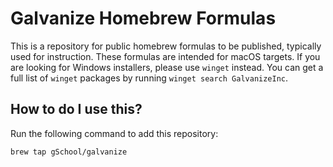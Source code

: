 # Galvanize Homebrew Formulas

This is a repository for public homebrew formulas to be
published, typically used for instruction. These formulas are intended for macOS targets. If you are looking for Windows installers, please use `winget` instead. You can get a full list of `winget` packages by running `winget search GalvanizeInc`.

## How to do I use this?

Run the following command to add this repository:

```sh
brew tap gSchool/galvanize
